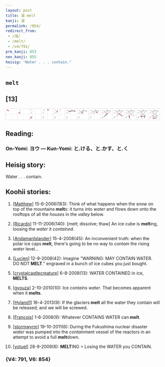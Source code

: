 ```yaml
---
layout: post
title: 溶 melt
kanji: 溶
permalink: /854/
redirect_from:
 - /溶/
 - /melt/
 - /v4/791/
pre_kanji: 853
nex_kanji: 855
heisig: "Water . . . contain."
---
```


## `melt`

## [13]

<div class="stroke"><img src="../images/E6BAB6.png" /></div>

## Reading:

### On-Yomi: ヨウ &mdash; Kun-Yomi: と.ける、と.かす、と.く

## Heisig story:

Water . . . contain.

## Koohii stories:

1) [<a href="http://kanji.koohii.com/profile/Matthew">Matthew</a>] 15-6-2006(183): Think of what happens when the snow on top of the mountains<strong> melt</strong>s: it turns into <em>water</em> and flows down onto the rooftops of all the <em>houses</em> in the <em>valley</em> below.

2) [<a href="http://kanji.koohii.com/profile/Ricardo">Ricardo</a>] 11-11-2006(140): [melt; dissolve; thaw] An ice cube is <strong>melt</strong>ing, loosing the <em>water</em> it <em>contained</em>.

3) [<a href="http://kanji.koohii.com/profile/AndamanIslander">AndamanIslander</a>] 15-4-2008(45): An inconvenient truth: when the polar ice caps<strong> melt</strong>, there&#039;s going to be no way to <em>contain</em> the rising <em>water</em> level...

4) [<a href="http://kanji.koohii.com/profile/Lucien">Lucien</a>] 12-9-2008(42): Imagine &quot;WARNING: MAY CONTAIN WATER. DO NOT<strong> MELT</strong>.&quot; engraved in a bunch of ice cubes you just bought.

5) [<a href="http://kanji.koohii.com/profile/crystalcastlecreature">crystalcastlecreature</a>] 6-8-2008(13): WATER CONTAINED in ice, <strong>MELTS</strong>.

6) [<a href="http://kanji.koohii.com/profile/gyouza">gyouza</a>] 2-10-2010(10): Ice <em>contains</em> <em>water</em>. That becomes apparent when it <strong>melts</strong>.

7) [<a href="http://kanji.koohii.com/profile/Hyland1">Hyland1</a>] 16-4-2013(9): If the glaciers<strong> melt</strong> all the water they contain will be released; and we will be screwed.

8) [<a href="http://kanji.koohii.com/profile/Francois">Francois</a>] 1-6-2008(9): Whatever CONTAINS WATER can<strong> melt</strong>.

9) [<a href="http://kanji.koohii.com/profile/stormwyrm">stormwyrm</a>] 19-10-2011(6): During the Fukushima nuclear disaster <em>water</em> was pumped into the <em>contain</em>ment vessel of the reactors in an attempt to avoid a full <strong>melt</strong>down.

10) [<a href="http://kanji.koohii.com/profile/yotuel">yotuel</a>] 28-9-2009(6): <strong>MELT</strong>ING = Losing the WATER you CONTAIN.

### {V4: 791, V6: 854}

